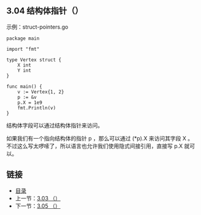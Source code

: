 ## 3.04 结构体指针（）

示例：struct-pointers.go

    package main

    import "fmt"

    type Vertex struct {
    	X int
    	Y int
    }

    func main() {
    	v := Vertex{1, 2}
    	p := &v
    	p.X = 1e9
    	fmt.Println(v)
    }

结构体字段可以通过结构体指针来访问。

如果我们有一个指向结构体的指针 p ，那么可以通过 (*p).X 来访问其字段 X 。 不过这么写太啰嗦了，所以语言也允许我们使用隐式间接引用，直接写 p.X 就可以。

## 链接
* [目录](https://github.com/alpha2018/go-zh/blob/master/tour/directory.md)
* 上一节：[3.03 （）](https://github.com/alpha2018/go-zh/blob/master/tour/03.03.md)
* 下一节：[3.05 （）](https://github.com/alpha2018/go-zh/blob/master/tour/03.05.md)
